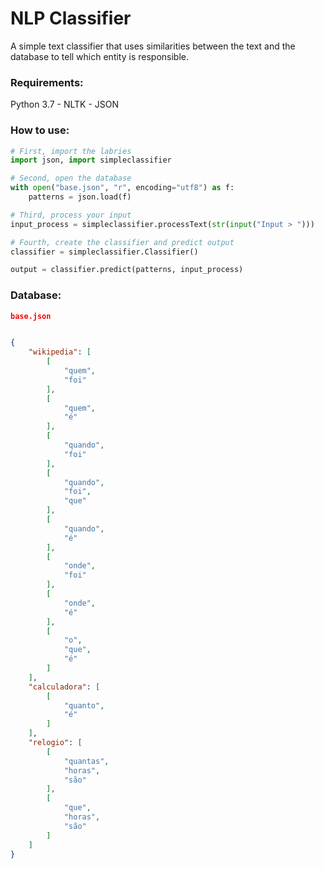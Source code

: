 # NLP Classifier
A simple text classifier that uses similarities between the text and the database to tell which entity is responsible.

### Requirements:
Python 3.7 - NLTK - JSON

### How to use:
```python
# First, import the labries
import json, import simpleclassifier
```


```python
# Second, open the database
with open("base.json", "r", encoding="utf8") as f:
    patterns = json.load(f)
```

```python
# Third, process your input
input_process = simpleclassifier.processText(str(input("Input > ")))
```

```python
# Fourth, create the classifier and predict output
classifier = simpleclassifier.Classifier()

output = classifier.predict(patterns, input_process)
```


### Database:
```json
base.json


{
    "wikipedia": [
        [
            "quem",
            "foi"
        ],
        [
            "quem",
            "é"
        ],
        [
            "quando",
            "foi"
        ],
        [
            "quando",
            "foi",
            "que"
        ],
        [
            "quando",
            "é"
        ],
        [
            "onde",
            "foi"
        ],
        [
            "onde",
            "é"
        ],
        [
            "o",
            "que",
            "é"
        ]
    ],
    "calculadora": [
        [
            "quanto",
            "é"
        ]
    ],
    "relogio": [
        [
            "quantas",
            "horas",
            "são"
        ],
        [
            "que",
            "horas",
            "são"
        ]
    ]
}
```
